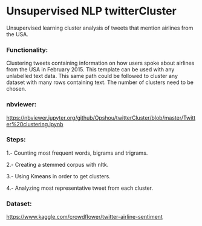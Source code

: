 # Unsupervised NLP twitterCluster
Unsupervised learning cluster analysis of tweets that mention airlines from the USA.

### Functionality: 
Clustering tweets containing information on how users spoke about airlines from the USA in February 2015. This template can be used with any unlabelled text data. This same path could be followed to cluster any dataset with many rows containing text. The number of clusters need to be chosen.

### nbviewer:
https://nbviewer.jupyter.org/github/Opshou/twitterCluster/blob/master/Twitter%20clustering.ipynb

### Steps: 
<p>1.- Counting most frequent words, bigrams and trigrams.</p>
<p>2.- Creating a stemmed corpus with nltk.</p>
<p>3.- Using Kmeans in order to get clusters.</p>
<p>4.- Analyzing most representative tweet from each cluster.</p>

### Dataset: 
https://www.kaggle.com/crowdflower/twitter-airline-sentiment

